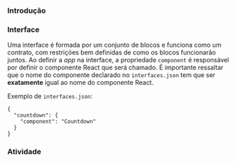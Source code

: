 ### Introdução

### Interface
Uma interface é formada por um conjunto de blocos e funciona como um contrato, com restrições bem definidas de como os blocos funcionarão juntos. Ao definir a *app* na interface, a propriedade `component` é responsável por definir o componente React que será chamado. É importante ressaltar que o nome do componente declarado no `interfaces.json` tem que ser **exatamente** igual ao nome do componente React.

Exemplo de `interfaces.json`:
```
{
  "countdown": {
    "component": "Countdown"
  }
}
```

### Atividade
